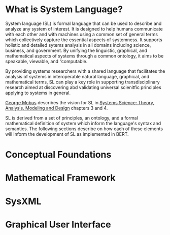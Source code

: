 # What is System Language?

System language (SL) is formal language that can be used to describe and analyze any system of interest. It is designed to help humans communicate with each other and with machines using a common set of general terms which collectively capture the essential aspects of systemness. It supports holistic and detailed sytems analysis in all domains including science, business, and government. By unifying the linguistic, graphical, and mathematical aspects of systems through a common ontology, it aims to be speakable, viewable, and “computable. 

By providing systems researchers with a shared language that facilitates the analysis of systems in interoperable natural language, graphical, and mathematical terms, SL can play a key role in supporting transdisciplinary research aimed at discovering abd validating universal scienitfic principles applying to systems in general. 

[George Mobus](https://directory.tacoma.uw.edu/employee/gmobus) describes the vision for SL in [Systems Science: Theory, Analysis, Modeling and Design](https://www.amazon.com/Systems-Science-Theory-Analysis-Modeling/dp/3030934810) chapters 3 and 4. 

SL is derived from a set of principles, an ontology, and a formal mathematical definition of system which inform the language's syntax and semantics. The following sections describe on how each of these elements will inform the development of SL as implemented in BERT. 

# Conceptual Foundations

# Mathematical Framework

# SysXML

# Graphical User Interface
